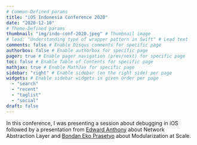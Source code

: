 ```yaml
---
# Common-Defined params
title: "iOS Indonesia Conference 2020"
date: "2020-12-10"
# Theme-Defined params
thumbnail: "img/indo-conf-2020.jpeg" # Thumbnail image
# lead: "Understanding type of wrapper pattern in Swift" # Lead text
comments: false # Enable Disqus comments for specific page
authorbox: false # Enable authorbox for specific page
pager: true # Enable pager navigation (prev/next) for specific page
toc: false # Enable Table of Contents for specific page
mathjax: true # Enable MathJax for specific page
sidebar: "right" # Enable sidebar (on the right side) per page
widgets: # Enable sidebar widgets in given order per page
  - "search"
  - "recent"
  - "taglist"
  - "social"
draft: false
---
```


In this conference, I was presenting a session about debugging in iOS followed by a presentation from [Edward Anthony](https://www.facebook.com/edward.anthony.8) about Network Abstraction Layer and [Bondan Eko Prasetyo](https://www.facebook.com/bondan.e.prasetyo) about Modularization at Scale.
